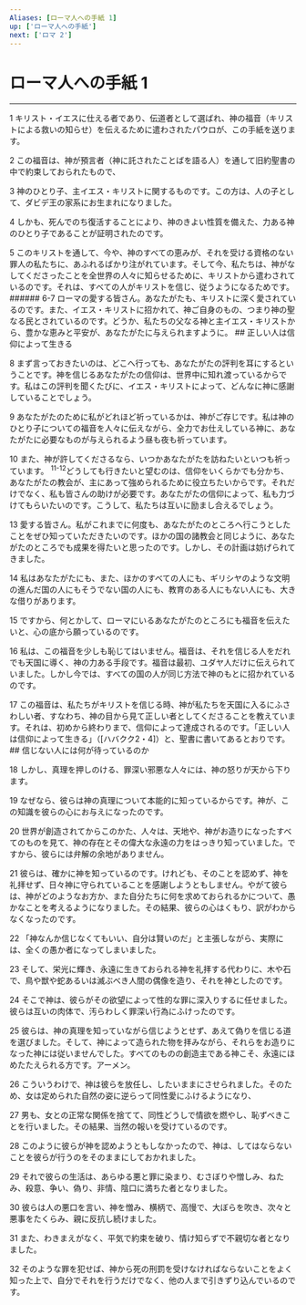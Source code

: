 ```yaml
---
Aliases: [ローマ人への手紙 1]
up: ['ローマ人への手紙']
next: ['ロマ 2']
---
```

# ローマ人への手紙 1

***




1 
キリスト・イエスに仕える者であり、伝道者として選ばれ、神の福音（キリストによる救いの知らせ）を伝えるために遣わされたパウロが、この手紙を送ります。 



2 
この福音は、神が預言者（神に託されたことばを語る人）を通して旧約聖書の中で約束しておられたもので、 



3 
神のひとり子、主イエス・キリストに関するものです。この方は、人の子として、ダビデ王の家系にお生まれになりました。 



4 
しかも、死んでのち復活することにより、神のきよい性質を備えた、力ある神のひとり子であることが証明されたのです。 



5 
このキリストを通して、今や、神のすべての恵みが、それを受ける資格のない罪人の私たちに、あふれるばかり注がれています。そして今、私たちは、神がなしてくださったことを全世界の人々に知らせるために、キリストから遣わされているのです。それは、すべての人がキリストを信じ、従うようになるためです。 ###### 6-7 ローマの愛する皆さん。あなたがたも、キリストに深く愛されているのです。また、イエス・キリストに招かれて、神ご自身のもの、つまり神の聖なる民とされているのです。どうか、私たちの父なる神と主イエス・キリストから、豊かな恵みと平安が、あなたがたに与えられますように。 ## 正しい人は信仰によって生きる 



8 
まず言っておきたいのは、どこへ行っても、あなたがたの評判を耳にするということです。神を信じるあなたがたの信仰は、世界中に知れ渡っているからです。私はこの評判を聞くたびに、イエス・キリストによって、どんなに神に感謝していることでしょう。 



9 
あなたがたのために私がどれほど祈っているかは、神がご存じです。私は神のひとり子についての福音を人々に伝えながら、全力でお仕えしている神に、あなたがたに必要なものが与えられるよう昼も夜も祈っています。 



10 
また、神が許してくださるなら、いつかあなたがたを訪ねたいといつも祈っています。 <sup class="versenum">11-12</sup>どうしても行きたいと望むのは、信仰をいくらかでも分かち、あなたがたの教会が、主にあって強められるために役立ちたいからです。それだけでなく、私も皆さんの助けが必要です。あなたがたの信仰によって、私も力づけてもらいたいのです。こうして、私たちは互いに励まし合えるでしょう。 



13 
愛する皆さん。私がこれまでに何度も、あなたがたのところへ行こうとしたことをぜひ知っていただきたいのです。ほかの国の諸教会と同じように、あなたがたのところでも成果を得たいと思ったのです。しかし、その計画は妨げられてきました。 



14 
私はあなたがたにも、また、ほかのすべての人にも、ギリシヤのような文明の進んだ国の人にもそうでない国の人にも、教育のある人にもない人にも、大きな借りがあります。 



15 
ですから、何とかして、ローマにいるあなたがたのところにも福音を伝えたいと、心の底から願っているのです。 



16 
私は、この福音を少しも恥じてはいません。福音は、それを信じる人をだれでも天国に導く、神の力ある手段です。福音は最初、ユダヤ人だけに伝えられていました。しかし今では、すべての国の人が同じ方法で神のもとに招かれているのです。 



17 
この福音は、私たちがキリストを信じる時、神が私たちを天国に入るにふさわしい者、すなわち、神の目から見て正しい者としてくださることを教えています。それは、初めから終わりまで、信仰によって達成されるのです。「正しい人は信仰によって生きる」（[ハバクク2・4]）と、聖書に書いてあるとおりです。 ## 信じない人には何が待っているのか 



18 
しかし、真理を押しのける、罪深い邪悪な人々には、神の怒りが天から下ります。 



19 
なぜなら、彼らは神の真理について本能的に知っているからです。神が、この知識を彼らの心にお与えになったのです。 



20 
世界が創造されてからこのかた、人々は、天地や、神がお造りになったすべてのものを見て、神の存在とその偉大な永遠の力をはっきり知っていました。ですから、彼らには弁解の余地がありません。 



21 
彼らは、確かに神を知っているのです。けれども、そのことを認めず、神を礼拝せず、日々神に守られていることを感謝しようともしません。やがて彼らは、神がどのようなお方か、また自分たちに何を求めておられるかについて、愚かなことを考えるようになりました。その結果、彼らの心はくもり、訳がわからなくなったのです。 



22 
「神なんか信じなくてもいい、自分は賢いのだ」と主張しながら、実際には、全くの愚か者になってしまいました。 



23 
そして、栄光に輝き、永遠に生きておられる神を礼拝する代わりに、木や石で、鳥や獣や蛇あるいは滅ぶべき人間の偶像を造り、それを神としたのです。 



24 
そこで神は、彼らがその欲望によって性的な罪に深入りするに任せました。彼らは互いの肉体で、汚らわしく罪深い行為にふけったのです。 



25 
彼らは、神の真理を知っていながら信じようとせず、あえて偽りを信じる道を選びました。そして、神によって造られた物を拝みながら、それらをお造りになった神には従いませんでした。すべてのものの創造主である神こそ、永遠にほめたたえられる方です。アーメン。 



26 
こういうわけで、神は彼らを放任し、したいままにさせられました。そのため、女は定められた自然の姿に逆らって同性愛にふけるようになり、 



27 
男も、女との正常な関係を捨てて、同性どうしで情欲を燃やし、恥ずべきことを行いました。その結果、当然の報いを受けているのです。 



28 
このように彼らが神を認めようともしなかったので、神は、してはならないことを彼らが行うのをそのままにしておかれました。 



29 
それで彼らの生活は、あらゆる悪と罪に染まり、むさぼりや憎しみ、ねたみ、殺意、争い、偽り、非情、陰口に満ちた者となりました。 



30 
彼らは人の悪口を言い、神を憎み、横柄で、高慢で、大ぼらを吹き、次々と悪事をたくらみ、親に反抗し続けました。 



31 
また、わきまえがなく、平気で約束を破り、情け知らずで不親切な者となりました。 



32 
そのような罪を犯せば、神から死の刑罰を受けなければならないことをよく知った上で、自分でそれを行うだけでなく、他の人まで引きずり込んでいるのです。
